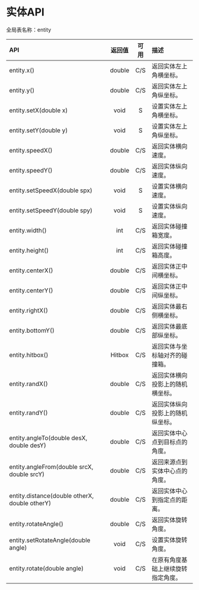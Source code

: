 # 实体API

全局表名称：entity

| API | 返回值 | 可用 | 描述 |
| :--- | :---: | :---: | :--- |
| entity.x\(\) | double | C/S | 返回实体左上角横坐标。 |
| entity.y\(\) | double | C/S | 返回实体左上角纵坐标。 |
| entity.setX\(double x\) | void | S | 设置实体左上角横坐标。 |
| entity.setY\(double y\) | void | S | 设置实体左上角纵坐标。 |
| entity.speedX\(\) | double | C/S | 返回实体横向速度。 |
| entity.speedY\(\) | double | C/S | 返回实体纵向速度。 |
| entity.setSpeedX\(double spx\) | void | S | 设置实体横向速度。 |
| entity.setSpeedY\(double spy\) | void | S | 设置实体纵向速度。 |
| entity.width\(\) | int | C/S | 返回实体碰撞箱宽度。 |
| entity.height\(\) | int | C/S | 返回实体碰撞箱高度。 |
| entity.centerX\(\) | double | C/S | 返回实体正中间横坐标。 |
| entity.centerY\(\) | double | C/S | 返回实体正中间纵坐标。 |
| entity.rightX\(\) | double | C/S | 返回实体最右侧横坐标。 |
| entity.bottomY\(\) | double | C/S | 返回实体最底部纵坐标。 |
| entity.hitbox\(\) | Hitbox | C/S | 返回实体与坐标轴对齐的碰撞箱。 |
| entity.randX\(\) | double | C/S | 返回实体横向投影上的随机横坐标。 |
| entity.randY\(\) | double | C/S | 返回实体纵向投影上的随机纵坐标。 |
| entity.angleTo\(double desX, double desY\) | double | C/S | 返回实体中心点到目标点的角度。 |
| entity.angleFrom\(double srcX, double srcY\) | double | C/S | 返回来源点到实体中心点的角度。 |
| entity.distance\(double otherX, double otherY\) | double | C/S | 返回实体中心到指定点的距离。 |
| entity.rotateAngle\(\) | double | C/S | 返回实体旋转角度。 |
| entity.setRotateAngle\(double angle\) | void | C/S | 设置实体旋转角度。 |
| entity.rotate\(double angle\) | void | C/S | 在原有角度基础上继续旋转指定角度。 |



